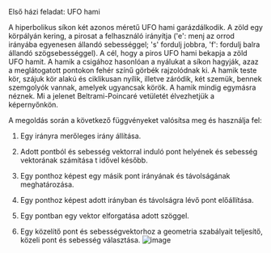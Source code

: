 Első házi feladat: UFO hami

A hiperbolikus síkon két azonos méretű UFO hami garázdálkodik. A zöld egy körpályán kering, a pirosat a felhasználó irányítja ('e': menj az orrod irányába egyenesen állandó sebességgel; 's' fordulj jobbra, 'f': fordulj balra állandó szögsebességgel). A cél, hogy a piros UFO hami bekapja a zöld UFO hamit. A hamik a csigához hasonlóan a nyálukat a síkon hagyják, azaz a meglátogatott pontokon fehér színű görbék rajzolódnak ki. A hamik teste kör, szájuk kör alakú és ciklikusan nyílik, illetve záródik, két szemük, bennek szemgolyók vannak, amelyek ugyancsak körök. A hamik mindig egymásra néznek. Mi a jelenet Beltrami-Poincaré vetületét élvezhetjük a képernyőnkön.

A megoldás során a következő függvényeket valósítsa meg és használja fel:

1. Egy irányra merőleges irány állítása.

2. Adott pontból és sebesség vektorral induló pont helyének és sebesség vektorának számítása t idővel később.

3. Egy ponthoz képest egy másik pont irányának és távolságának meghatározása.

4. Egy ponthoz képest adott irányban és távolságra lévő pont előállítása.

5. Egy pontban egy vektor elforgatása adott szöggel.

6. Egy közelítő pont és sebességvektorhoz a geometria szabályait teljesítő, közeli pont és sebesség választása.
![image](https://user-images.githubusercontent.com/42652185/230766824-a2696c30-ab71-4194-ac45-0192fbf4e2f3.png)
